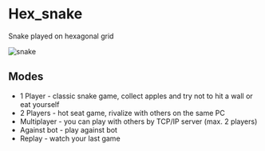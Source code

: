 # Hex_snake
Snake played on hexagonal grid

![snake](https://user-images.githubusercontent.com/64171383/83952306-51122500-a838-11ea-8f91-7bb47684f54c.gif)

## Modes
* 1 Player - classic snake game, collect apples and try not to hit a wall or eat yourself
* 2 Players - hot seat game, rivalize with others on the same PC
* Multiplayer - you can play with others by TCP/IP server (max. 2 players)
* Against bot - play against bot
* Replay - watch your last game
